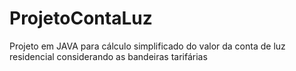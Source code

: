 # ProjetoContaLuz
Projeto em JAVA para cálculo simplificado do valor da conta de luz residencial considerando as bandeiras tarifárias
